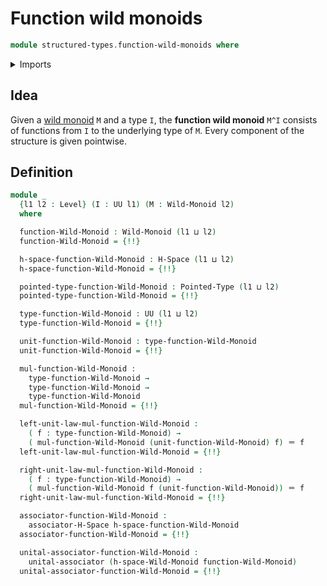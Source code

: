 # Function wild monoids

```agda
module structured-types.function-wild-monoids where
```

<details><summary>Imports</summary>

```agda
open import foundation.identity-types
open import foundation.universe-levels

open import structured-types.dependent-products-wild-monoids
open import structured-types.h-spaces
open import structured-types.pointed-types
open import structured-types.wild-monoids
```

</details>

## Idea

Given a [wild monoid](structured-types.wild-monoids.md) `M` and a type `I`, the
**function wild monoid** `M^I` consists of functions from `I` to the underlying
type of `M`. Every component of the structure is given pointwise.

## Definition

```agda
module _
  {l1 l2 : Level} (I : UU l1) (M : Wild-Monoid l2)
  where

  function-Wild-Monoid : Wild-Monoid (l1 ⊔ l2)
  function-Wild-Monoid = {!!}

  h-space-function-Wild-Monoid : H-Space (l1 ⊔ l2)
  h-space-function-Wild-Monoid = {!!}

  pointed-type-function-Wild-Monoid : Pointed-Type (l1 ⊔ l2)
  pointed-type-function-Wild-Monoid = {!!}

  type-function-Wild-Monoid : UU (l1 ⊔ l2)
  type-function-Wild-Monoid = {!!}

  unit-function-Wild-Monoid : type-function-Wild-Monoid
  unit-function-Wild-Monoid = {!!}

  mul-function-Wild-Monoid :
    type-function-Wild-Monoid →
    type-function-Wild-Monoid →
    type-function-Wild-Monoid
  mul-function-Wild-Monoid = {!!}

  left-unit-law-mul-function-Wild-Monoid :
    ( f : type-function-Wild-Monoid) →
    ( mul-function-Wild-Monoid (unit-function-Wild-Monoid) f) ＝ f
  left-unit-law-mul-function-Wild-Monoid = {!!}

  right-unit-law-mul-function-Wild-Monoid :
    ( f : type-function-Wild-Monoid) →
    ( mul-function-Wild-Monoid f (unit-function-Wild-Monoid)) ＝ f
  right-unit-law-mul-function-Wild-Monoid = {!!}

  associator-function-Wild-Monoid :
    associator-H-Space h-space-function-Wild-Monoid
  associator-function-Wild-Monoid = {!!}

  unital-associator-function-Wild-Monoid :
    unital-associator (h-space-Wild-Monoid function-Wild-Monoid)
  unital-associator-function-Wild-Monoid = {!!}
```
